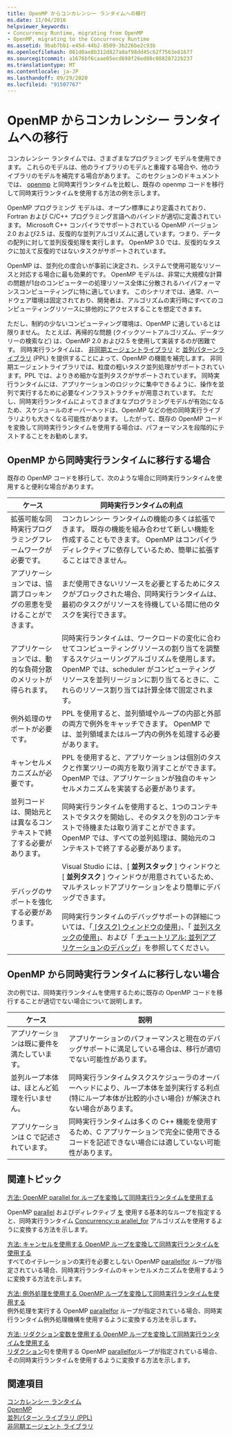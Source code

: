 ```yaml
---
title: OpenMP からコンカレンシー ランタイムへの移行
ms.date: 11/04/2016
helpviewer_keywords:
- Concurrency Runtime, migrating from OpenMP
- OpenMP, migrating to the Concurrency Runtime
ms.assetid: 9bab7bb1-e45d-44b2-8509-3b226be2c93b
ms.openlocfilehash: 081d0ae8b312d827a0af98dd45c62f7563e81677
ms.sourcegitcommit: a1676bf6caae05ecd698f26ed80c08828722b237
ms.translationtype: MT
ms.contentlocale: ja-JP
ms.lasthandoff: 09/29/2020
ms.locfileid: "91507767"
---
```

# <a name="migrating-from-openmp-to-the-concurrency-runtime"></a>OpenMP からコンカレンシー ランタイムへの移行

コンカレンシー ランタイムでは、さまざまなプログラミング モデルを使用できます。 これらのモデルは、他のライブラリのモデルと重複する場合や、他のライブラリのモデルを補完する場合があります。 このセクションのドキュメントでは、 [openmp](../../parallel/concrt/comparing-the-concurrency-runtime-to-other-concurrency-models.md#openmp) と同時実行ランタイムを比較し、既存の openmp コードを移行して同時実行ランタイムを使用する方法の例を示します。

OpenMP プログラミング モデルは、オープン標準により定義されており、Fortran および C/C++ プログラミング言語へのバインドが適切に定義されています。 Microsoft C++ コンパイラでサポートされている OpenMP バージョン2.0 および2.5 は、反復的な並列アルゴリズムに適しています。つまり、データの配列に対して並列反復処理を実行します。 OpenMP 3.0 では、反復的なタスクに加えて反復的ではないタスクがサポートされています。

OpenMP は、並列化の度合いが事前に決定され、システムで使用可能なリソースと対応する場合に最も効果的です。 OpenMP モデルは、非常に大規模な計算の問題が1台のコンピューターの処理リソース全体に分散されるハイパフォーマンスコンピューティングに特に適しています。 このシナリオでは、通常、ハードウェア環境は固定されており、開発者は、アルゴリズムの実行時にすべてのコンピューティングリソースに排他的にアクセスすることを想定できます。

ただし、制約の少ないコンピューティング環境は、OpenMP に適しているとは限りません。 たとえば、再帰的な問題 (クイックソートアルゴリズム、データツリーの検索など) は、OpenMP 2.0 および2.5 を使用して実装するのが困難です。 同時実行ランタイムは、 [非同期エージェントライブラリ](../../parallel/concrt/asynchronous-agents-library.md) と [並列パターンライブラリ](../../parallel/concrt/parallel-patterns-library-ppl.md) (PPL) を提供することによって、OpenMP の機能を補完します。 非同期エージェントライブラリでは、粒度の粗いタスク並列処理がサポートされています。PPL では、よりきめ細かな並列タスクがサポートされています。 同時実行ランタイムには、アプリケーションのロジックに集中できるように、操作を並列で実行するために必要なインフラストラクチャが用意されています。 ただし、同時実行ランタイムによってさまざまなプログラミングモデルが有効になるため、スケジュールのオーバーヘッドは、OpenMP などの他の同時実行ライブラリよりも大きくなる可能性があります。 したがって、既存の OpenMP コードを変換して同時実行ランタイムを使用する場合は、パフォーマンスを段階的にテストすることをお勧めします。

## <a name="when-to-migrate-from-openmp-to-the-concurrency-runtime"></a>OpenMP から同時実行ランタイムに移行する場合

既存の OpenMP コードを移行して、次のような場合に同時実行ランタイムを使用すると便利な場合があります。

|ケース|同時実行ランタイムの利点|
|-----------|-------------------------------------------|
|拡張可能な同時実行プログラミングフレームワークが必要です。|コンカレンシー ランタイムの機能の多くは拡張できます。 既存の機能を組み合わせて新しい機能を作成することもできます。 OpenMP はコンパイラディレクティブに依存しているため、簡単に拡張することはできません。|
|アプリケーションでは、協調ブロッキングの恩恵を受けることができます。|まだ使用できないリソースを必要とするためにタスクがブロックされた場合、同時実行ランタイムは、最初のタスクがリソースを待機している間に他のタスクを実行できます。|
|アプリケーションでは、動的な負荷分散のメリットが得られます。|同時実行ランタイムは、ワークロードの変化に合わせてコンピューティングリソースの割り当てを調整するスケジューリングアルゴリズムを使用します。 OpenMP では、scheduler がコンピューティングリソースを並列リージョンに割り当てるときに、これらのリソース割り当ては計算全体で固定されます。|
|例外処理のサポートが必要です。|PPL を使用すると、並列領域やループの内部と外部の両方で例外をキャッチできます。 OpenMP では、並列領域またはループ内の例外を処理する必要があります。|
|キャンセルメカニズムが必要です。|PPL を使用すると、アプリケーションは個別のタスクと作業ツリーの両方を取り消すことができます。 OpenMP では、アプリケーションが独自のキャンセルメカニズムを実装する必要があります。|
|並列コードは、開始元とは異なるコンテキストで終了する必要があります。|同時実行ランタイムを使用すると、1つのコンテキストでタスクを開始し、そのタスクを別のコンテキストで待機または取り消すことができます。 OpenMP では、すべての並列処理は、開始元のコンテキストで終了する必要があります。|
|デバッグのサポートを強化する必要があります。|Visual Studio には、[ **並列スタック** ] ウィンドウと [ **並列タスク** ] ウィンドウが用意されているため、マルチスレッドアプリケーションをより簡単にデバッグできます。<br /><br /> 同時実行ランタイムのデバッグサポートの詳細については、「[ [タスク] ウィンドウの使用](/visualstudio/debugger/using-the-tasks-window)」、「 [並列スタックの使用」](/visualstudio/debugger/using-the-parallel-stacks-window)、および「 [チュートリアル: 並列アプリケーションのデバッグ](/visualstudio/debugger/walkthrough-debugging-a-parallel-application)」を参照してください。|

## <a name="when-not-to-migrate-from-openmp-to-the-concurrency-runtime"></a>OpenMP から同時実行ランタイムに移行しない場合

次の例では、同時実行ランタイムを使用するために既存の OpenMP コードを移行することが適切でない場合について説明します。

|ケース|説明|
|-----------|-----------------|
|アプリケーションは既に要件を満たしています。|アプリケーションのパフォーマンスと現在のデバッグサポートに満足している場合は、移行が適切でない可能性があります。|
|並列ループ本体は、ほとんど処理を行いません。|同時実行ランタイムタスクスケジューラのオーバーヘッドにより、ループ本体を並列実行する利点 (特にループ本体が比較的小さい場合) が解決されない場合があります。|
|アプリケーションは C で記述されています。|同時実行ランタイムは多くの C++ 機能を使用するため、C アプリケーションで完全に使用できるコードを記述できない場合には適していない可能性があります。|

## <a name="related-topics"></a>関連トピック

[方法: OpenMP parallel for ループを変換して同時実行ランタイムを使用する](../../parallel/concrt/how-to-convert-an-openmp-parallel-for-loop-to-use-the-concurrency-runtime.md)

OpenMP [parallel](../../parallel/concrt/how-to-use-parallel-invoke-to-write-a-parallel-sort-routine.md#parallel) およびディレクティブ [を](../openmp/reference/openmp-directives.md#for-openmp) 使用する基本的なループを指定すると、同時実行ランタイム [Concurrency::p arallel_for](reference/concurrency-namespace-functions.md#parallel_for) アルゴリズムを使用するように変換する方法を示します。

[方法: キャンセルを使用する OpenMP ループを変換して同時実行ランタイムを使用する](../../parallel/concrt/convert-an-openmp-loop-that-uses-cancellation.md)<br/>
すべてのイテレーションの実行を必要としない OpenMP [parallel](../../parallel/concrt/how-to-use-parallel-invoke-to-write-a-parallel-sort-routine.md#parallel)[for](../openmp/reference/openmp-directives.md#for-openmp) ループが指定されている場合、同時実行ランタイムのキャンセルメカニズムを使用するように変換する方法を示します。

[方法: 例外処理を使用する OpenMP ループを変換して同時実行ランタイムを使用する](../../parallel/concrt/convert-an-openmp-loop-that-uses-exception-handling.md)<br/>
例外処理を実行する OpenMP [parallel](../../parallel/concrt/how-to-use-parallel-invoke-to-write-a-parallel-sort-routine.md#parallel)[for](../openmp/reference/openmp-directives.md#for-openmp) ループが指定されている場合、同時実行ランタイム例外処理機構を使用するように変換する方法を示します。

[方法: リダクション変数を使用する OpenMP ループを変換して同時実行ランタイムを使用する](../../parallel/concrt/convert-an-openmp-loop-that-uses-a-reduction-variable.md)<br/>
[リダクション](../openmp/reference/openmp-clauses.md#reduction)句を使用する OpenMP [parallel](../../parallel/concrt/how-to-use-parallel-invoke-to-write-a-parallel-sort-routine.md#parallel)[for](../openmp/reference/openmp-directives.md#for-openmp)ループが指定されている場合、その同時実行ランタイムを使用するように変換する方法を示します。

## <a name="see-also"></a>関連項目

[コンカレンシー ランタイム](../../parallel/concrt/concurrency-runtime.md)<br/>
[OpenMP](../../parallel/concrt/comparing-the-concurrency-runtime-to-other-concurrency-models.md#openmp)<br/>
[並列パターン ライブラリ (PPL)](../../parallel/concrt/parallel-patterns-library-ppl.md)<br/>
[非同期エージェント ライブラリ](../../parallel/concrt/asynchronous-agents-library.md)
